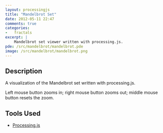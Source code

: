 ```yaml
---
layout: processingjs
title: "Mandelbrot Set"
date: 2012-05-11 22:47
comments: true
categories: 
-   fractals
excerpt: |
    Mandelbrot set viewer written with processing.js.
pde: /src/mandelbrot/mandelbrot.pde 
image: /src/mandelbrot/mandelbrot.png 
---
```

## Description

A visualization of the Mandelbrot set written with processing.js.

Left mouse button zooms in; right mouse button zooms out; middle
mouse button resets the zoom.


## Tools Used

* [Processing.js](http://processingjs.org/)
